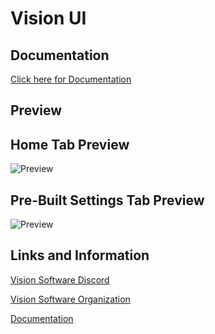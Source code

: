 # Vision UI


## Documentation

[Click here for Documentation][Docs]

## Preview

## Home Tab Preview

<img align="center" alt="Preview" src="https://i.imgur.com/hZoQAS8.png" />


## Pre-Built Settings Tab Preview

<img align="center" alt="Preview" src="https://i.imgur.com/k31DsBV.png" />




## Links and Information

[Vision Software Discord][discord]

[Vision Software Organization][organization]

[Documentation][Docs]

[organization]: https://github.com/Vision-Software-LLC
[discord]: https://discord.gg/vision-hub
[Docs]: https://github.com/Vision-Software-LLC/Vision-UI/blob/main/Documentation.md
